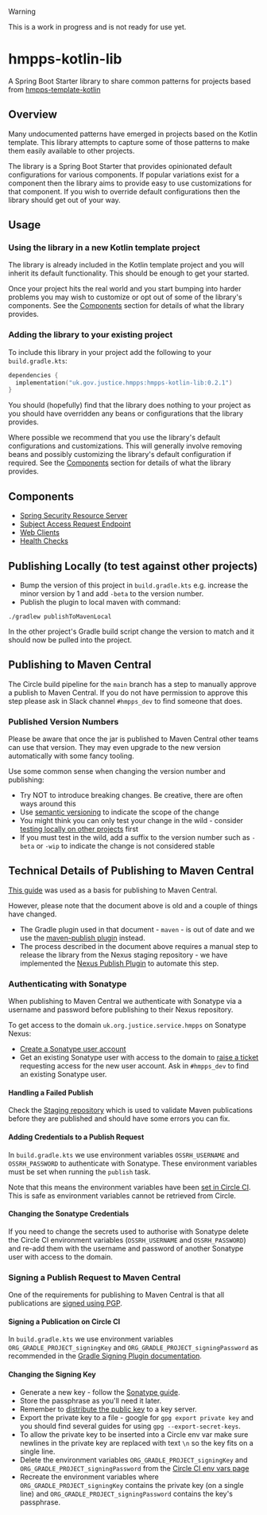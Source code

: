 > [!WARNING]
> This is a work in progress and is not ready for use yet.

# hmpps-kotlin-lib

A Spring Boot Starter library to share common patterns for projects based from [hmpps-template-kotlin](https://github.com/ministryofjustice/hmpps-template-kotlin)

## Overview

Many undocumented patterns have emerged in projects based on the Kotlin template. This library attempts to capture some of those patterns to make them easily available to other projects.

The library is a Spring Boot Starter that provides opinionated default configurations for various components. If popular variations exist for a component then the library aims to provide easy to use customizations for that component. If you wish to override default configurations then the library should get out of your way.

## Usage

### Using the library in a new Kotlin template project

The library is already included in the Kotlin template project and you will inherit its default functionality. This should be enough to get your started.

Once your project hits the real world and you start bumping into harder problems you may wish to customize or opt out of some of the library's components. See the [Components](#components) section for details of what the library provides.

### Adding the library to your existing project

To include this library in your project add the following to your `build.gradle.kts`:

```kotlin
dependencies {
  implementation("uk.gov.justice.hmpps:hmpps-kotlin-lib:0.2.1")
}
```

You should (hopefully) find that the library does nothing to your project as you should have overridden any beans or configurations that the library provides.

Where possible we recommend that you use the library's default configurations and customizations. This will generally involve removing beans and possibly customizing the library's default configuration if required. See the [Components](#components) section for details of what the library provides.

## Components
* [Spring Security Resource Server](readme-contents/SpringResourceServer.md)
* [Subject Access Request Endpoint](readme-contents/SubjectAccessRequestEndpoint.md)
* [Web Clients](readme-contents/WebClients.md)
* [Health Checks](readme-contents/HealthChecks.md)

## Publishing Locally (to test against other projects)

* Bump the version of this project in `build.gradle.kts` e.g. increase the minor version by 1 and add `-beta` to the version number.
* Publish the plugin to local maven with command:

```
./gradlew publishToMavenLocal 

```

In the other project's Gradle build script change the version to match and it should now be pulled into the project.

## Publishing to Maven Central

The Circle build pipeline for the `main` branch has a step to manually approve a publish to Maven Central. If you do not have permission to approve this step please ask in Slack channel `#hmpps_dev` to find someone that does.

### Published Version Numbers

Please be aware that once the jar is published to Maven Central other teams can use that version. They may even upgrade to the new version automatically with some fancy tooling.

Use some common sense when changing the version number and publishing:
* Try NOT to introduce breaking changes. Be creative, there are often ways around this
* Use [semantic versioning](https://semver.org/) to indicate the scope of the change
* You might think you can only test your change in the wild - consider [testing locally on other projects](#publishing-locally-to-test-against-other-projects) first
* If you must test in the wild, add a suffix to the version number such as `-beta` or `-wip` to indicate the change is not considered stable

## Technical Details of Publishing to Maven Central

[This guide](https://central.sonatype.org/publish/publish-guide/) was used as a basis for publishing to Maven Central.

However, please note that the document above is old and a couple of things have changed.

* The Gradle plugin used in that document - `maven` - is out of date and we use the [maven-publish plugin](https://docs.gradle.org/current/userguide/publishing_maven.html) instead.
* The process described in the document above requires a manual step to release the library from the Nexus staging repository - we have implemented the  [Nexus Publish Plugin](https://github.com/gradle-nexus/publish-plugin) to automate this step.

### Authenticating with Sonatype

When publishing to Maven Central we authenticate with Sonatype via a username and password before publishing to their Nexus repository.

To get access to the domain `uk.org.justice.service.hmpps` on Sonatype Nexus:

* [Create a Sonatype user account](https://issues.sonatype.org/secure/Signup!default.jspa)
* Get an existing Sonatype user with access to the domain to [raise a ticket](https://issues.sonatype.org/secure/CreateIssue.jspa) requesting access for the new user account. Ask in `#hmpps_dev` to find an existing Sonatype user.

#### Handling a Failed Publish

Check the [Staging repository](https://s01.oss.sonatype.org/#stagingRepositories) which is used to validate Maven publications before they are published and should have some errors you can fix. 

#### Adding Credentials to a Publish Request

In `build.gradle.kts` we use environment variables `OSSRH_USERNAME` and `OSSRH_PASSWORD` to authenticate with Sonatype. These environment variables must be set when running the `publish` task.

Note that this means the environment variables have been [set in Circle CI](https://app.circleci.com/settings/project/github/ministryofjustice/hmpps-kotlin-lib/environment-variables). This is safe as environment variables cannot be retrieved from Circle.

#### Changing the Sonatype Credentials

If you need to change the secrets used to authorise with Sonatype delete the Circle CI environment variables (`OSSRH_USERNAME` and `OSSRH_PASSWORD`) and re-add them with the username and password of another Sonatype user with access to the domain.

### Signing a Publish Request to Maven Central

One of the requirements for publishing to Maven Central is that all publications are [signed using PGP](https://central.sonatype.org/publish/requirements/gpg/).

#### Signing a Publication on Circle CI

In `build.gradle.kts` we use environment variables `ORG_GRADLE_PROJECT_signingKey` and `ORG_GRADLE_PROJECT_signingPassword` as recommended in the [Gradle Signing Plugin documentation](https://docs.gradle.org/current/userguide/signing_plugin.html#sec:in-memory-keys).

#### Changing the Signing Key

* Generate a new key - follow the [Sonatype guide](https://central.sonatype.org/publish/requirements/gpg/). 
* Store the passphrase as you'll need it later.
* Remember to [distribute the public key](https://central.sonatype.org/publish/requirements/gpg/#distributing-your-public-key) to a key server.
* Export the private key to a file - google for `gpg export private key` and you should find several guides for using `gpg --export-secret-keys`.
* To allow the private key to be inserted into a Circle env var make sure newlines in the private key are replaced with text `\n` so the key fits on a single line.
* Delete the environment variables `ORG_GRADLE_PROJECT_signingKey` and `ORG_GRADLE_PROJECT_signingPassword` from the [Circle CI env vars page](https://app.circleci.com/settings/project/github/ministryofjustice/hmpps-kotlin-lib/environment-variables)
* Recreate the environment variables where `ORG_GRADLE_PROJECT_signingKey` contains the private key (on a single line) and `ORG_GRADLE_PROJECT_signingPassword` contains the key's passphrase.
